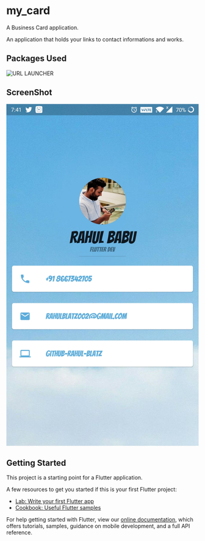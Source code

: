 # my_card

A Business Card application.

An application that holds your links to contact informations and works.


## Packages Used
![URL LAUNCHER](https://pub.dev/packages/url_launcher)

## ScreenShot
![ScreenShot](/Screenshot_20200415-194110.jpg)

## Getting Started

This project is a starting point for a Flutter application.

A few resources to get you started if this is your first Flutter project:

- [Lab: Write your first Flutter app](https://flutter.dev/docs/get-started/codelab)
- [Cookbook: Useful Flutter samples](https://flutter.dev/docs/cookbook)

For help getting started with Flutter, view our
[online documentation](https://flutter.dev/docs), which offers tutorials,
samples, guidance on mobile development, and a full API reference.

